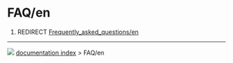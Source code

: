 # FAQ/en
1.  REDIRECT [Frequently\_asked\_questions/en](Frequently_asked_questions/en.md)



---
![](images/Right_arrow.png) [documentation index](../README.md) > FAQ/en
